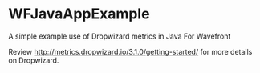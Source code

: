 # WFJavaAppExample
A simple example use of Dropwizard metrics in Java For Wavefront

Review http://metrics.dropwizard.io/3.1.0/getting-started/ for more details on Dropwizard.
